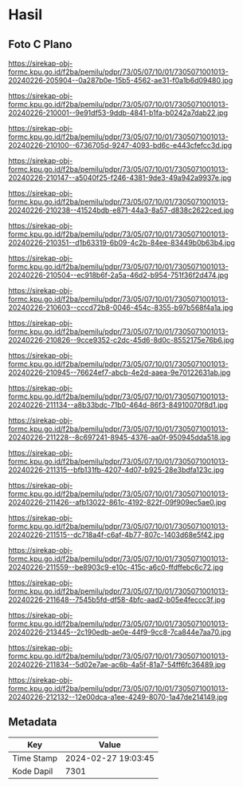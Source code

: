 # Hasil

## Foto C Plano

https://sirekap-obj-formc.kpu.go.id/f2ba/pemilu/pdpr/73/05/07/10/01/7305071001013-20240226-205904--0a287b0e-15b5-4562-ae31-f0a1b6d09480.jpg

https://sirekap-obj-formc.kpu.go.id/f2ba/pemilu/pdpr/73/05/07/10/01/7305071001013-20240226-210001--9e91df53-9ddb-4841-b1fa-b0242a7dab22.jpg

https://sirekap-obj-formc.kpu.go.id/f2ba/pemilu/pdpr/73/05/07/10/01/7305071001013-20240226-210100--6736705d-9247-4093-bd6c-e443cfefcc3d.jpg

https://sirekap-obj-formc.kpu.go.id/f2ba/pemilu/pdpr/73/05/07/10/01/7305071001013-20240226-210147--a5040f25-f246-4381-9de3-49a942a9937e.jpg

https://sirekap-obj-formc.kpu.go.id/f2ba/pemilu/pdpr/73/05/07/10/01/7305071001013-20240226-210238--41524bdb-e871-44a3-8a57-d838c2622ced.jpg

https://sirekap-obj-formc.kpu.go.id/f2ba/pemilu/pdpr/73/05/07/10/01/7305071001013-20240226-210351--d1b63319-6b09-4c2b-84ee-83449b0b63b4.jpg

https://sirekap-obj-formc.kpu.go.id/f2ba/pemilu/pdpr/73/05/07/10/01/7305071001013-20240226-210504--ec918b6f-2a5a-46d2-b954-751f36f2d474.jpg

https://sirekap-obj-formc.kpu.go.id/f2ba/pemilu/pdpr/73/05/07/10/01/7305071001013-20240226-210603--cccd72b8-0046-454c-8355-b97b568f4a1a.jpg

https://sirekap-obj-formc.kpu.go.id/f2ba/pemilu/pdpr/73/05/07/10/01/7305071001013-20240226-210826--9cce9352-c2dc-45d6-8d0c-8552175e76b6.jpg

https://sirekap-obj-formc.kpu.go.id/f2ba/pemilu/pdpr/73/05/07/10/01/7305071001013-20240226-210945--76624ef7-abcb-4e2d-aaea-9e70122631ab.jpg

https://sirekap-obj-formc.kpu.go.id/f2ba/pemilu/pdpr/73/05/07/10/01/7305071001013-20240226-211134--a8b33bdc-71b0-464d-86f3-84910070f8d1.jpg

https://sirekap-obj-formc.kpu.go.id/f2ba/pemilu/pdpr/73/05/07/10/01/7305071001013-20240226-211228--8c697241-8945-4376-aa0f-950945dda518.jpg

https://sirekap-obj-formc.kpu.go.id/f2ba/pemilu/pdpr/73/05/07/10/01/7305071001013-20240226-211315--bfb131fb-4207-4d07-b925-28e3bdfa123c.jpg

https://sirekap-obj-formc.kpu.go.id/f2ba/pemilu/pdpr/73/05/07/10/01/7305071001013-20240226-211426--afb13022-861c-4192-822f-09f909ec5ae0.jpg

https://sirekap-obj-formc.kpu.go.id/f2ba/pemilu/pdpr/73/05/07/10/01/7305071001013-20240226-211515--dc718a4f-c6af-4b77-807c-1403d68e5f42.jpg

https://sirekap-obj-formc.kpu.go.id/f2ba/pemilu/pdpr/73/05/07/10/01/7305071001013-20240226-211559--be8903c9-e10c-415c-a6c0-ffdffebc6c72.jpg

https://sirekap-obj-formc.kpu.go.id/f2ba/pemilu/pdpr/73/05/07/10/01/7305071001013-20240226-211648--7545b5fd-df58-4bfc-aad2-b05e4feccc3f.jpg

https://sirekap-obj-formc.kpu.go.id/f2ba/pemilu/pdpr/73/05/07/10/01/7305071001013-20240226-213445--2c190edb-ae0e-44f9-9cc8-7ca844e7aa70.jpg

https://sirekap-obj-formc.kpu.go.id/f2ba/pemilu/pdpr/73/05/07/10/01/7305071001013-20240226-211834--5d02e7ae-ac6b-4a5f-81a7-54ff6fc36489.jpg

https://sirekap-obj-formc.kpu.go.id/f2ba/pemilu/pdpr/73/05/07/10/01/7305071001013-20240226-212132--12e00dca-a1ee-4249-8070-1a47de214149.jpg


## Metadata

| Key        | Value               |
| ---------- | ------------------- |
| Time Stamp | 2024-02-27 19:03:45 |
| Kode Dapil | 7301                |



